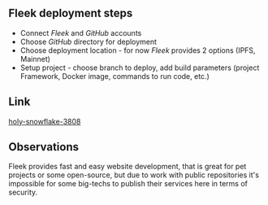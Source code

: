 ## Fleek deployment steps
  * Connect _Fleek_ and _GitHub_ accounts
  * Choose _GitHub_ directory for deployment
  * Choose deployment location - for now _Fleek_ provides 2 options (IPFS, Mainnet)
  * Setup project - choose branch to deploy, add build parameters (project Framework, Docker image, commands to run code, etc.)
## Link
[holy-snowflake-3808](https://holy-snowflake-3808.on.fleek.co/)
## Observations
Fleek provides fast and easy website development, that is great for pet projects or some open-source, but due to work with public repositories
it's impossible for some big-techs to publish their services here in terms of security.
